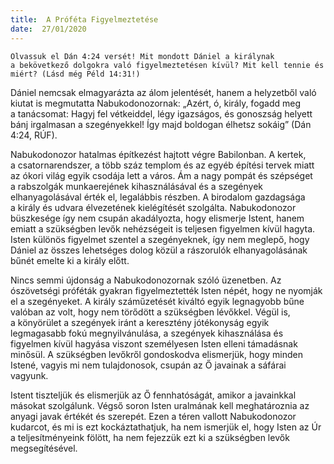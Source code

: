 ```yaml
---
title:  A Próféta Figyelmeztetése
date:  27/01/2020
---
```


`Olvassuk el Dán 4:24 versét! Mit mondott Dániel a királynak a bekövetkező dolgokra való figyelmeztetésen kívül? Mit kell tennie és miért? (Lásd még Péld 14:31!)`

Dániel nemcsak elmagyarázta az álom jelentését, hanem a helyzetből való kiutat is megmutatta Nabukodonozornak: „Azért, ó, király, fogadd meg a tanácsomat: Hagyj fel vétkeiddel, légy igazságos, és gonoszság helyett bánj irgalmasan a szegényekkel! Így majd boldogan élhetsz sokáig” (Dán 4:24, RÚF).

Nabukodonozor hatalmas építkezést hajtott végre Babilonban. A kertek, a csatornarendszer, a több száz templom és az egyéb építési tervek miatt az ókori világ egyik csodája lett a város. Ám a nagy pompát és szépséget a rabszolgák munkaerejének kihasználásával és a szegények elhanyagolásával érték el, legalábbis részben. A birodalom gazdagsága a király és udvara élvezetének kielégítését szolgálta. Nabukodonozor büszkesége így nem csupán akadályozta, hogy elismerje Istent, hanem emiatt a szükségben levők nehézségeit is teljesen figyelmen kívül hagyta. Isten különös figyelmet szentel a szegényeknek, így nem meglepő, hogy Dániel az összes lehetséges dolog közül a rászorulók elhanyagolásának bűnét emelte ki a király előtt.

Nincs semmi újdonság a Nabukodonozornak szóló üzenetben. Az ószövetségi próféták gyakran figyelmeztették Isten népét, hogy ne nyomják el a szegényeket. A király száműzetését kiváltó egyik legnagyobb bűne valóban az volt, hogy nem törődött a szükségben lévőkkel. Végül is, a könyörület a szegények iránt a keresztény jótékonyság egyik legmagasabb fokú megnyilvánulása, a szegények kihasználása és figyelmen kívül hagyása viszont személyesen Isten elleni támadásnak minősül. A szükségben levőkről gondoskodva elismerjük, hogy minden Istené, vagyis mi nem tulajdonosok, csupán az Ő javainak a sáfárai vagyunk.

Istent tiszteljük és elismerjük az Ő fennhatóságát, amikor a javainkkal másokat szolgálunk. Végső soron Isten uralmának kell meghatároznia az anyagi javak értékét és szerepét. Ezen a téren vallott Nabukodonozor kudarcot, és mi is ezt kockáztathatjuk, ha nem ismerjük el, hogy Isten az Úr a teljesítményeink fölött, ha nem fejezzük ezt ki a szükségben levők megsegítésével.
